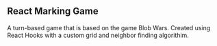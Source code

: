 ## React Marking Game

A turn-based game that is based on the game Blob Wars. Created using React Hooks with a custom grid and neighbor finding algorithim.
